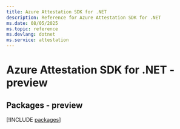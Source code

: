 ```yaml
---
title: Azure Attestation SDK for .NET
description: Reference for Azure Attestation SDK for .NET
ms.date: 08/05/2025
ms.topic: reference
ms.devlang: dotnet
ms.service: attestation
---
```

# Azure Attestation SDK for .NET - preview
## Packages - preview
[!INCLUDE [packages](attestation-index.md)]